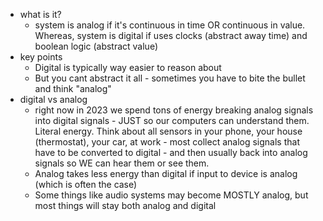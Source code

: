   * what is it?
    * system is analog if it's continuous in time OR continuous in value. Whereas, system is digital if uses clocks (abstract away time) and boolean logic (abstract value)
  * key points
    * Digital is typically way easier to reason about
    * But you cant abstract it all - sometimes you have to bite the bullet and think "analog"
  * digital vs analog
    * right now in 2023 we spend tons of energy breaking analog signals into digital signals - JUST so our computers can understand them. Literal energy. Think about all sensors in your phone, your house (thermostat), your car, at work - most collect analog signals that have to be converted to digital - and then usually back into analog signals so WE can hear them or see them.
    * Analog takes less energy than digital if input to device is analog (which is often the case)
    * Some things like audio systems may become MOSTLY analog, but most things will stay both analog and digital